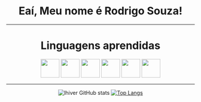 <div align = center class ="introdução">
          <h1>Eaí, Meu nome é Rodrigo Souza!</h1>
<div>

<hr>
<h1 align = center>Linguagens aprendidas</h1>
<div align = center class="linguagens">  
          <img height = 50 width = 50 src="https://cdn.jsdelivr.net/gh/devicons/devicon/icons/html5/html5-plain-wordmark.svg" />  
          <img height = 50 width = 50 src="https://cdn.jsdelivr.net/gh/devicons/devicon/icons/css3/css3-plain-wordmark.svg" />
          <img height = 50 width = 50 src="https://cdn.jsdelivr.net/gh/devicons/devicon/icons/javascript/javascript-original.svg" />
          <img height = 50 width = 50 src="https://cdn.jsdelivr.net/gh/devicons/devicon/icons/typescript/typescript-original.svg" />
          <img height = 50 width = 50 src="https://cdn.jsdelivr.net/gh/devicons/devicon/icons/angularjs/angularjs-original.svg" />
          <img height = 50 width = 50 src="https://cdn.jsdelivr.net/gh/devicons/devicon/icons/python/python-original-wordmark.svg" />
          
          
</div>
<hr>
        
![lhiver GitHub stats](https://github-readme-stats.vercel.app/api?username=lhiver&hide=prs_icons=true&theme=radical)
[![Top Langs](https://github-readme-stats.vercel.app/api/top-langs/?username=lhiver&layout=compact&theme=radical)](https://github.com/anuraghazra/github-readme-stats)

          
         
          


